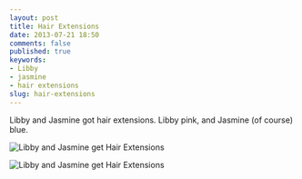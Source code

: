 ```yaml
---
layout: post
title: Hair Extensions
date: 2013-07-21 18:50
comments: false
published: true
keywords:
- Libby
- jasmine
- hair extensions
slug: hair-extensions
---
```

Libby and Jasmine got hair extensions.  Libby pink, and Jasmine (of course) blue.

![Libby and Jasmine get Hair Extensions](http://media.eick.us/media/photographs/2013/2013-03-09/Hair-Extensions-2013-03-09-at-14-45-54.jpg)

![Libby and Jasmine get Hair Extensions](http://media.eick.us/media/photographs/2013/2013-03-09/Hair-Extensions-2013-03-09-at-14-47-23.jpg)
